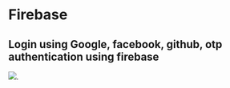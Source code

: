 ﻿# Firebase

## Login using Google, facebook, github, otp authentication using firebase


<img src="screenshots/firebase1.PNG">.
